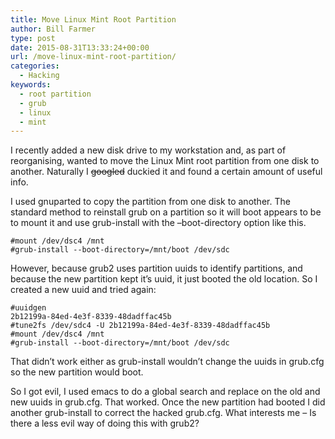 ```yaml
---
title: Move Linux Mint Root Partition
author: Bill Farmer
type: post
date: 2015-08-31T13:33:24+00:00
url: /move-linux-mint-root-partition/
categories:
  - Hacking
keywords:
  - root partition
  - grub
  - linux
  - mint
---
```

I recently added a new disk drive to my workstation and, as part of reorganising, wanted to move the Linux Mint root partition from one disk to another. Naturally I ~~googled~~ duckied it and found a certain amount of useful info.

I used gnuparted to copy the partition from one disk to another. The standard method to reinstall grub on a partition so it will boot appears to be to mount it and use grub-install with the &#8211;boot-directory option like this.

```shell
#mount /dev/dsc4 /mnt
#grub-install --boot-directory=/mnt/boot /dev/sdc
```

However, because grub2 uses partition uuids to identify partitions, and because the new partition kept it&#8217;s uuid, it just booted the old location. So I created a new uuid and tried again:

```shell
#uuidgen
2b12199a-84ed-4e3f-8339-48dadffac45b
#tune2fs /dev/sdc4 -U 2b12199a-84ed-4e3f-8339-48dadffac45b
#mount /dev/dsc4 /mnt
#grub-install --boot-directory=/mnt/boot /dev/sdc
```

That didn&#8217;t work either as grub-install wouldn&#8217;t change the uuids in grub.cfg so the new partition would boot.

So I got evil, I used emacs to do a global search and replace on the old and new uuids in grub.cfg. That worked. Once the new partition had booted I did another grub-install to correct the hacked grub.cfg. What interests me &#8211; Is there a less evil way of doing this with grub2?
